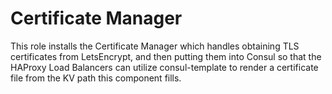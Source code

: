 # Certificate Manager

This role installs the Certificate Manager which handles obtaining TLS certificates
from LetsEncrypt, and then putting them into Consul so that the HAProxy Load Balancers
can utilize consul-template to render a certificate file from the KV path this component
fills.
